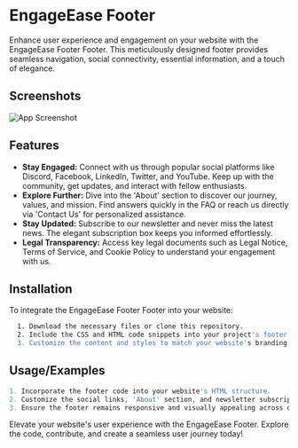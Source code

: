 
# EngageEase Footer

Enhance user experience and engagement on your website with the EngageEase Footer Footer. This meticulously designed footer provides seamless navigation, social connectivity, essential information, and a touch of elegance.


## Screenshots

![App Screenshot](https://i.imgur.com/LaWZM3n.png)


## Features

- **Stay Engaged:** Connect with us through popular social platforms like Discord, Facebook, LinkedIn, Twitter, and YouTube. Keep up with the community, get updates, and interact with fellow enthusiasts.
- **Explore Further:** Dive into the 'About' section to discover our journey, values, and mission. Find answers quickly in the FAQ or reach us directly via 'Contact Us' for personalized assistance.
- **Stay Updated:** Subscribe to our newsletter and never miss the latest news. The elegant subscription box keeps you informed effortlessly.
- **Legal Transparency:** Access key legal documents such as Legal Notice, Terms of Service, and Cookie Policy to understand your engagement with us.


## Installation

To integrate the EngageEase Footer Footer into your website:

```bash
  1. Download the necessary files or clone this repository.
  2. Include the CSS and HTML code snippets into your project's footer section.
  3. Customize the content and styles to match your website's branding.
```
    
## Usage/Examples

```javascript
1. Incorporate the footer code into your website's HTML structure.
2. Customize the social links, 'About' section, and newsletter subscription box as needed.
3. Ensure the footer remains responsive and visually appealing across devices.
```


Elevate your website's user experience with the EngageEase Footer. Explore the code, contribute, and create a seamless user journey today!
